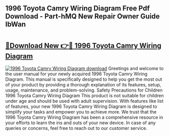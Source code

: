 ## 1996 Toyota Camry Wiring Diagram Free Pdf Download - Part-hMQ New Repair Owner Guide IbWan

# <h2><a href="http://dfsmhq.blite.top/?on=1996+Toyota+Camry+Wiring+Diagram">🔗Download New 👉🔴 1996 Toyota Camry Wiring Diagram</a></h2>

[![1996 Toyota Camry Wiring Diagram download](https://i.imgur.com/lujVjoI.png)](http://dfsmhq.blite.top/?on=1996+Toyota+Camry+Wiring+Diagram)
Greetings and welcome to the user manual for your newly acquired 1996 Toyota Camry Wiring Diagram. This manual is specifically designed to help you get the most out of your product by providing a thorough explanation of its features, setup, usage, maintenance, and problem-solving. Safety Precautions for Children 1996 Toyota Camry Wiring Diagram This product is not suitable for children under age and should be used with adult supervision. With features like list of features, your new 1996 Toyota Camry Wiring Diagram is designed to simplify your tasks and empower you to achieve more. We trust that the 1996 Toyota Camry Wiring Diagram has been a comprehensive resource in your efforts to learn the ins and outs of your new device. In case of any queries or concerns, feel free to reach out to our customer service.
